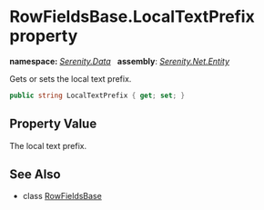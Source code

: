 # RowFieldsBase.LocalTextPrefix property
**namespace:** *[Serenity.Data](../../README.md#serenity.data-namespace)*   **assembly**: *[Serenity.Net.Entity](../../README.md)*

Gets or sets the local text prefix.

```csharp
public string LocalTextPrefix { get; set; }
```

## Property Value

The local text prefix.

## See Also

* class [RowFieldsBase](../RowFieldsBase.md)